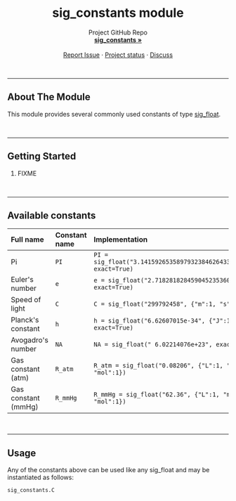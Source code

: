 <!-- PROJECT INTRO -->
<h1 align="center">sig_constants module</h1>

  <p align="center">
    Project GitHub Repo
    <br />
    <a href="https://github.com/steph1111/PRECISE/tree/main/sig_constants"><strong>sig_constants »</strong></a>
    <br />
    <br />
    <a href="https://github.com/steph1111/PERCISE/issues">Report Issue</a>
    ·
    <a href="https://github.com/users/steph1111/projects/5/views/1">Project status</a>
    ·
    <a href="https://github.com/steph1111/PERCISE/discussions/18">Discuss</a>
  </p>
</div>

<br>

---
## About The Module
This module provides several commonly used constants of type [sig_float](https://github.com/steph1111/PRECISE/tree/main/sig_float). 

<br>


---
## Getting Started

1. FIXME

<br>

---
## Available constants
|  Full name | Constant name | Implementation |
| :--------- | :------------ | :-------------- |
| Pi | `PI`  | `PI = sig_float("3.141592653589793238462643383279502884197", exact=True)`|
| Euler's number | `e` | `e = sig_float("2.71828182845904523536028747135266249", exact=True)`|
| Speed of light | `C` | `C = sig_float("299792458", {"m":1, "s":1}, exact=True)`|
| Planck's constant | `h` | `h = sig_float("6.62607015e-34", {"J":1, "s":1}, exact=True)`|
| Avogadro's number | `NA` | `NA = sig_float(" 6.02214076e+23", exact=True)`|
| Gas constant (atm) | `R_atm` | `R_atm = sig_float("0.08206", {"L":1, "atm":1}, {"K":1, "mol":1})`|
| Gas constant (mmHg) | `R_mmHg` | `R_mmHg = sig_float("62.36", {"L":1, "mmHg":1}, {"K":1, "mol":1})`|

<br>

---
## Usage
Any of the constants above can be used like any sig_float and may be instantiated as follows:
```python
sig_constants.C
```

